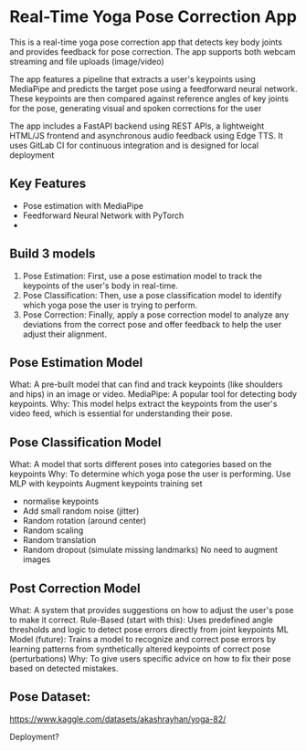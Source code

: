 # Real-Time Yoga Pose Correction App

This is a real-time yoga pose correction app that detects key body joints and provides feedback for pose correction. The app supports both webcam streaming and file uploads (image/video)

The app features a pipeline that extracts a user's keypoints using MediaPipe and predicts the target pose using a feedforward neural network. These keypoints are then compared against reference angles of key joints for the pose, generating visual and spoken corrections for the user

The app includes a FastAPI backend using REST APIs, a lightweight HTML/JS frontend and asynchronous audio feedback using Edge TTS. It uses GitLab CI for continuous integration and is designed for local deployment 

## Key Features

- Pose estimation with MediaPipe
- Feedforward Neural Network with PyTorch
- 

## Build 3 models
1. Pose Estimation: First, use a pose estimation model to track the keypoints of the user's body in real-time.
2. Pose Classification: Then, use a pose classification model to identify which yoga pose the user is trying to perform.
3. Pose Correction: Finally, apply a pose correction model to analyze any deviations from the correct pose and offer feedback to help the user adjust their alignment.

## Pose Estimation Model
What: A pre-built model that can find and track keypoints (like shoulders and hips) in an image or video.
MediaPipe: A popular tool for detecting body keypoints.
Why: This model helps extract the keypoints from the user's video feed, which is essential for understanding their pose.

## Pose Classification Model
What: A model that sorts different poses into categories based on the keypoints
Why: To determine which yoga pose the user is performing.
Use MLP with keypoints
Augment keypoints training set 
- normalise keypoints
- Add small random noise (jitter)
- Random rotation (around center)
- Random scaling
- Random translation
- Random dropout (simulate missing landmarks)
No need to augment images

## Post Correction Model
What: A system that provides suggestions on how to adjust the user's pose to make it correct.
Rule-Based (start with this): Uses predefined angle thresholds and logic to detect pose errors directly from joint keypoints
ML Model (future): Trains a model to recognize and correct pose errors by learning patterns from synthetically altered keypoints of correct pose (perturbations)
Why: To give users specific advice on how to fix their pose based on detected mistakes.

## Pose Dataset: 
https://www.kaggle.com/datasets/akashrayhan/yoga-82/

Deployment?